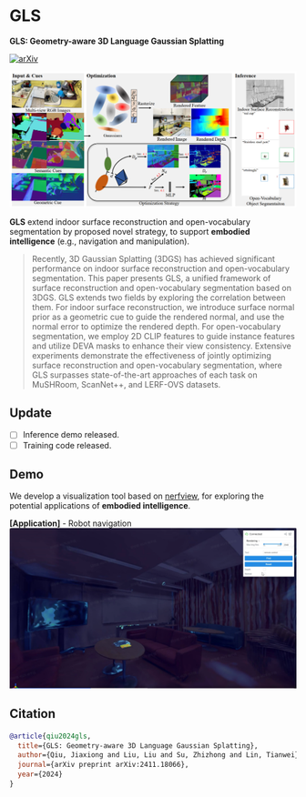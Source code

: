# GLS

**GLS: Geometry-aware 3D Language Gaussian Splatting**

[![arXiv](https://img.shields.io/badge/arXiv-2411.18066-b31b1b.svg)](https://arxiv.org/pdf/2411.18066)

![alt text](assets/pipeline.png)

**GLS** extend indoor surface reconstruction and open-vocabulary segmentation by proposed novel strategy, to support **embodied intelligence** (e.g., navigation and manipulation). 
>Recently, 3D Gaussian Splatting (3DGS) has achieved significant performance on indoor surface reconstruction and open-vocabulary segmentation. This paper presents GLS, a unified framework of surface reconstruction and open-vocabulary segmentation based on 3DGS. GLS extends two fields by exploring the correlation between them. For indoor surface reconstruction, we introduce surface normal prior as a geometric cue to guide the rendered normal, and use the normal error to optimize the rendered depth. For open-vocabulary segmentation, we employ 2D CLIP features to guide instance features and utilize DEVA masks to enhance their view consistency. Extensive experiments demonstrate the effectiveness of jointly optimizing surface reconstruction and open-vocabulary segmentation, where GLS surpasses state-of-the-art approaches of each task on MuSHRoom, ScanNet++, and LERF-OVS datasets.

## Update

- [ ] Inference demo released.
- [ ] Training code released.

## Demo
We develop a visualization tool based on [nerfview](https://github.com/hangg7/nerfview), for exploring the potential applications of **embodied intelligence**.

**[Application]** - Robot navigation
![alt text](assets/demo_nav1.png)

## Citation

```bibtex
@article{qiu2024gls,
  title={GLS: Geometry-aware 3D Language Gaussian Splatting},
  author={Qiu, Jiaxiong and Liu, Liu and Su, Zhizhong and Lin, Tianwei},
  journal={arXiv preprint arXiv:2411.18066},
  year={2024}
}
```
